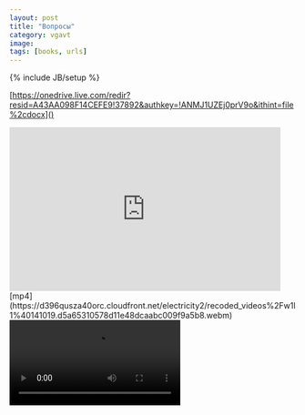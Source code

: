 ```yaml
---
layout: post
title: "Вопросы"
category: vgavt
image: 
tags: [books, urls]
---
```

{% include JB/setup %}

[https://onedrive.live.com/redir?resid=A43AA098F14CEFE9!37892&authkey=!ANMJ1UZEj0prV9o&ithint=file%2cdocx]()

<iframe src="https://onedrive.live.com/embed?cid=A43AA098F14CEFE9&resid=A43AA098F14CEFE9%2137892&authkey=ANqGbJOfvEDXn2k&em=2" width="476" height="288" frameborder="0" scrolling="no"></iframe>
[mp4](https://d396qusza40orc.cloudfront.net/electricity2/recoded_videos%2Fw1l1%40141019.d5a65310578d11e48dcaabc009f9a5b8.webm)
<video src=“https://d396qusza40orc.cloudfront.net/electricity2/recoded_videos%2Fw1l1%40141019.d5a65310578d11e48dcaabc009f9a5b8.webm” controls>
   Your browser does not implement html5 video.
</ video> 